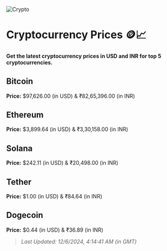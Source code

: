 
![Crypto](https://www.techguide.com.au/wp-content/uploads/2020/11/crypto3.jpeg)

# Cryptocurrency Prices 🪙📈

#### Get the latest cryptocurrency prices in USD and INR for top 5 cryptocurrencies.

## Bitcoin

**Price:** $97,626.00 (in USD) & ₹82,65,396.00 (in INR)

## Ethereum

**Price:** $3,899.64 (in USD) & ₹3,30,158.00 (in INR)

## Solana

**Price:** $242.11 (in USD) & ₹20,498.00 (in INR)

## Tether

**Price:** $1.00 (in USD) & ₹84.64 (in INR)

## Dogecoin

**Price:** $0.44 (in USD) & ₹36.89 (in INR)

> _Last Updated: 12/6/2024, 4:14:41 AM (in GMT)_
